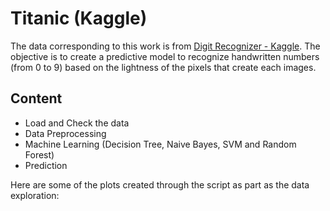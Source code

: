 # Titanic (Kaggle)
The data corresponding to this work is from [Digit Recognizer - Kaggle](https://www.kaggle.com/c/titanic).
The objective is to create a predictive model to recognize handwritten numbers (from 0 to 9) based on the lightness of the pixels that create each images.

## Content
- Load and Check the data
- Data Preprocessing
- Machine Learning (Decision Tree, Naive Bayes, SVM and Random Forest)
- Prediction

Here are some of the plots created through the script as part as the data exploration:

